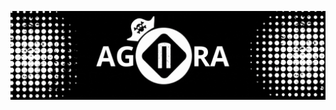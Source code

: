 ![Descripción opcional](https://raw.githubusercontent.com/agoralatam/agoralatam/refs/heads/main/assets/top_pannel.gif)
